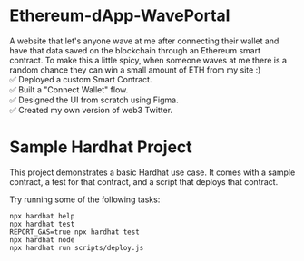 # Ethereum-dApp-WavePortal
A website that let's anyone wave at me after connecting their wallet and have that data saved on the blockchain through an Ethereum smart contract.
To make this a little spicy, when someone waves at me there is a random chance they can win a small amount of ETH from my site :)  
✅ Deployed a custom Smart Contract.  
✅ Built a "Connect Wallet" flow.  
✅ Designed the UI from scratch using Figma.  
✅ Created my own version of web3 Twitter.  

# Sample Hardhat Project
This project demonstrates a basic Hardhat use case. It comes with a sample contract, a test for that contract, and a script that deploys that contract.

Try running some of the following tasks:

```shell
npx hardhat help
npx hardhat test
REPORT_GAS=true npx hardhat test
npx hardhat node
npx hardhat run scripts/deploy.js
```
